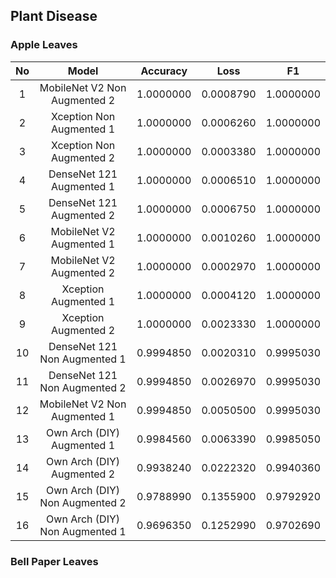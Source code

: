 ## Plant Disease
### Apple Leaves
<div align="center">
  
| No |               Model              |  Accuracy |    Loss   |     F1    |
|:--:|:--------------------------------:|:---------:|:---------:|:---------:|
|  1 |  MobileNet V2 Non   Augmented 2  | 1.0000000 | 0.0008790 | 1.0000000 |
|  2 |    Xception Non   Augmented 1    | 1.0000000 | 0.0006260 | 1.0000000 |
|  3 |    Xception Non   Augmented 2    | 1.0000000 | 0.0003380 | 1.0000000 |
|  4 |    DenseNet 121   Augmented 1    | 1.0000000 | 0.0006510 | 1.0000000 |
|  5 |    DenseNet 121   Augmented 2    | 1.0000000 | 0.0006750 | 1.0000000 |
|  6 |    MobileNet V2   Augmented 1    | 1.0000000 | 0.0010260 | 1.0000000 |
|  7 |    MobileNet V2   Augmented 2    | 1.0000000 | 0.0002970 | 1.0000000 |
|  8 |       Xception Augmented 1       | 1.0000000 | 0.0004120 | 1.0000000 |
|  9 |       Xception Augmented 2       | 1.0000000 | 0.0023330 | 1.0000000 |
| 10 |  DenseNet 121 Non   Augmented 1  | 0.9994850 | 0.0020310 | 0.9995030 |
| 11 |  DenseNet 121 Non   Augmented 2  | 0.9994850 | 0.0026970 | 0.9995030 |
| 12 |  MobileNet V2 Non   Augmented 1  | 0.9994850 | 0.0050500 | 0.9995030 |
| 13 |   Own Arch (DIY)   Augmented 1   | 0.9984560 | 0.0063390 | 0.9985050 |
| 14 |   Own Arch (DIY)   Augmented 2   | 0.9938240 | 0.0222320 | 0.9940360 |
| 15 | Own Arch (DIY) Non   Augmented 2 | 0.9788990 | 0.1355900 | 0.9792920 |
| 16 | Own Arch (DIY) Non   Augmented 1 | 0.9696350 | 0.1252990 | 0.9702690 |
  
</div>

### Bell Paper Leaves
